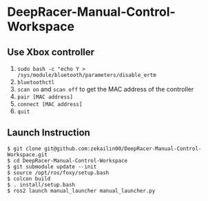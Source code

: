 # DeepRacer-Manual-Control-Workspace

## Use Xbox controller 
1. `sudo bash -c "echo Y > /sys/module/bluetooth/parameters/disable_ertm` 
2. `bluetoothctl`
3. `scan on` and `scan off` to get the MAC address of the controller 
4. `pair [MAC address]`
5. `connect [MAC address]`
6. `quit` 
## Launch Instruction

```
$ git clone git@github.com:zekailin00/DeepRacer-Manual-Control-Workspace.git
$ cd DeepRacer-Manual-Control-Workspace
$ git submodule update --init
$ source /opt/ros/foxy/setup.bash
$ colcon build
$ . install/setup.bash
$ ros2 launch manual_launcher manual_launcher.py
```
